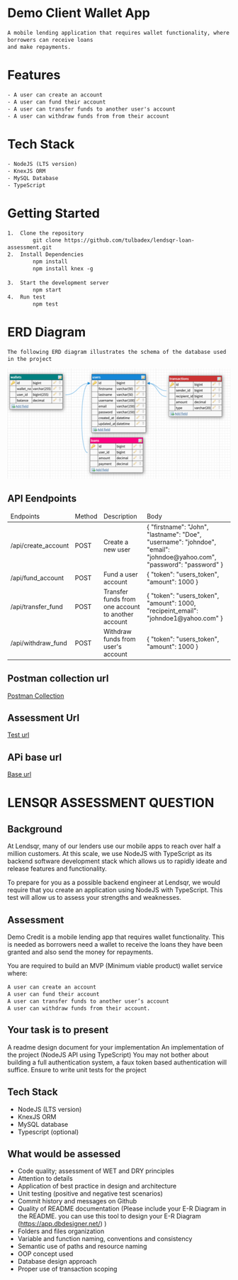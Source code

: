 # Demo Client Wallet App
    A mobile lending application that requires wallet functionality, where borrowers can receive loans
    and make repayments.

# Features
    - A user can create an account
    - A user can fund their account
    - A user can transfer funds to another user's account
    - A user can withdraw funds from from their account

# Tech Stack
    - NodeJS (LTS version)
    - KnexJS ORM
    - MySQL Database
    - TypeScript

# Getting Started
    1.  Clone the repository
            git clone https://github.com/tulbadex/lendsqr-loan-assessment.git
    2.  Install Dependencies
            npm install
            npm install knex -g

    3.  Start the development server
            npm start
    4.  Run test
            npm test

# ERD Diagram
    The following ERD diagram illustrates the schema of the database used in the project
<img src="/ERD/ERD-Screenshot 2023-01-11 131200.png" alt="Lendsqr ERD">

## API Eendpoints
<table>
    <thead>
        <tr>
            <td>Endpoints</td>
            <td>Method</td>
            <td>Description</td>
            <td>Body</td>
        </tr>
    </thead>
    <tbody>
        <tr>
            <td>/api/create_account</td>
            <td>POST</td>
            <td>Create a new user</td>
            <td>
                {
                    "firstname": "John", 
                    "lastname": "Doe",
                    "username": "johndoe",
                    "email": "johndoe@yahoo.com",
                    "password": "password"
                }
            </td>
        </tr>
        <tr>
            <td>/api/fund_account</td>
            <td>POST</td>
            <td>Fund a user account</td>
            <td>
                {
                    "token": "users_token", 
                    "amount": 1000
                }
            </td>
        </tr>
        <tr>
            <td>/api/transfer_fund</td>
            <td>POST</td>
            <td>Transfer funds from one account to another account</td>
            <td>
                {
                    "token": "users_token", 
                    "amount": 1000,
                    "recipeint_email": "johndoe1@yahoo.com"
                }
            </td>
        </tr>
        <tr>
            <td>/api/withdraw_fund</td>
            <td>POST</td>
            <td>Withdraw funds from user's account</td>
            <td>
                {
                    "token": "users_token", 
                    "amount": 1000
                }
            </td>
        </tr>
    </tbody>
</table>

## Postman collection url
<a href="https://www.postman.com/tulbadex/workspace/lensqr/collection/5390317-c148808c-989a-4397-9b1c-c3a72a7b3d1d?action=share&creator=5390317" alt="Postman Collection">Postman Collection</a>

## Assessment Url
[Test url](https://docs.google.com/document/d/e/2PACX-1vRjhUo8U2gnOM-zZ3sfZxMZfNWtvWl6TxX7NKEUhDz83d--4b2llsT_vlEpFC5-ZSeQ_sXnBEf8V49B/pub)

## APi base url
[Base url](https://ibrahim-lendsqr-be-test.herokuapp.com/)

# LENSQR ASSESSMENT QUESTION
## Background

At Lendsqr, many of our lenders use our mobile apps to reach over half a million customers. At this scale, we use NodeJS with TypeScript as its backend software development stack which allows us to rapidly ideate and release features and functionality.

To prepare for you as a possible backend engineer at Lendsqr, we would require that you create an application using NodeJS with TypeScript. This test will allow us to assess your strengths and weaknesses.

## Assessment

Demo Credit is a mobile lending app that requires wallet functionality. This is needed as borrowers need a wallet to receive the loans they have been granted and also send the money for repayments.

You are required to build an MVP (Minimum viable product)  wallet service where:

    A user can create an account
    A user can fund their account
    A user can transfer funds to another user’s account
    A user can withdraw funds from their account. 

## Your task is to present  

A  readme design document for your implementation
An implementation of the project (NodeJS API using TypeScript)
You may not bother about building a full authentication system, a faux token based authentication will suffice.
Ensure to write unit tests for the project

## Tech Stack
- NodeJS (LTS version)
- KnexJS ORM
- MySQL database
- Typescript (optional)

## What would be assessed
- Code quality; assessment of WET and DRY principles
- Attention to details
- Application of best practice in design and architecture
- Unit testing (positive and negative test scenarios)
- Commit history and messages on Github
- Quality of README documentation (Please include your E-R Diagram in the README. you can use this tool to design your E-R Diagram (https://app.dbdesigner.net/) )
- Folders and files organization
- Variable and function naming, conventions and consistency
- Semantic use of paths and resource naming
- OOP concept used
- Database design approach
- Proper use of transaction scoping


